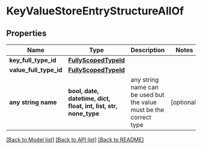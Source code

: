 # KeyValueStoreEntryStructureAllOf


## Properties
Name | Type | Description | Notes
------------ | ------------- | ------------- | -------------
**key_full_type_id** | [**FullyScopedTypeId**](FullyScopedTypeId.md) |  | 
**value_full_type_id** | [**FullyScopedTypeId**](FullyScopedTypeId.md) |  | 
**any string name** | **bool, date, datetime, dict, float, int, list, str, none_type** | any string name can be used but the value must be the correct type | [optional]

[[Back to Model list]](../README.md#documentation-for-models) [[Back to API list]](../README.md#documentation-for-api-endpoints) [[Back to README]](../README.md)


